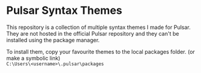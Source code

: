 # Pulsar Syntax Themes

This repository is a collection of multiple syntax themes I made for Pulsar. They are not hosted in the official Pulsar repository and they can't be installed using the package manager.

To install them, copy your favourite themes to the local packages folder. (or make a symbolic link)\
`C:\Users\<username>\.pulsar\packages`
